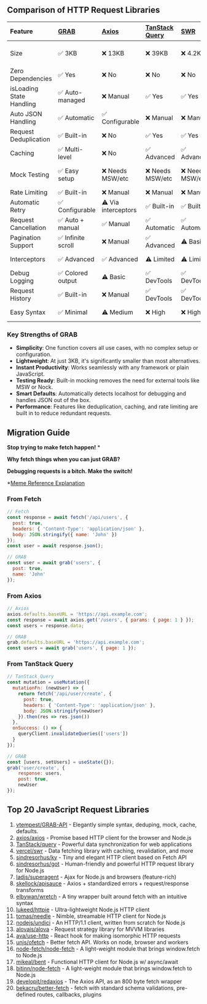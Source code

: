 
##  Comparison of HTTP Request Libraries

| Feature | [GRAB](https://github.com/vtempest/grab-api) | [Axios](https://github.com/axios/axios) | [TanStack Query](https://github.com/TanStack/query) | [SWR](https://github.com/vercel/swr) | [Alova](https://github.com/alovajs/alova) | [SuperAgent](https://github.com/ladjs/superagent) | [Apisauce](https://github.com/infinitered/apisauce) | [Ky](https://github.com/sindresorhus/ky) |
| :-- | :-- | :-- | :-- | :-- | :-- | :-- | :-- | :-- | 
| Size | ✅ 3KB | ❌ 13KB | ❌ 39KB | ❌ 4.2KB | ⚠️ 4KB | ❌ 19KB | ❌ 15KB (with axios) | ⚠️ 4KB |
| Zero Dependencies | ✅ Yes | ❌ No | ❌ No | ❌ No | ✅ Yes | ❌ No | ❌ Needs Axios | ✅ Yes |
| isLoading State Handling | ✅ Auto-managed | ❌ Manual | ✅ Yes | ✅ Yes | ✅ Yes | ❌ Manual | ❌ Manual | ❌ Manual |
| Auto JSON Handling | ✅ Automatic | ✅ Configurable | ❌ Manual | ❌ Manual | ✅ Automatic | ✅ Automatic | ✅ Automatic | ✅ Automatic |
| Request Deduplication | ✅ Built-in | ❌ No | ✅ Yes | ✅ Yes | ✅ Yes | ❌ No | ❌ No | ❌ No |
| Caching | ✅ Multi-level | ❌ No | ✅ Advanced | ✅ Advanced | ✅ Multi-level | ❌ No | ❌ No | ❌ No |
| Mock Testing | ✅ Easy setup | ❌ Needs MSW/etc | ❌ Needs MSW/etc | ❌ Needs MSW/etc | ⚠️ Basic | ❌ Needs separate lib | ❌ Needs separate lib | ❌ Needs MSW/etc |
| Rate Limiting | ✅ Built-in | ❌ Manual | ❌ Manual | ❌ Manual | ⚠️ Basic | ❌ Manual | ❌ Manual | ❌ Manual |
| Automatic Retry | ✅ Configurable | ⚠️ Via interceptors | ✅ Built-in | ✅ Built-in | ✅ Built-in | ✅ Built-in | ❌ Manual | ✅ Built-in |
| Request Cancellation | ✅ Auto + manual | ✅ Manual | ✅ Automatic | ✅ Automatic | ✅ Manual | ✅ Manual | ✅ Manual | ✅ Manual |
| Pagination Support | ✅ Infinite scroll | ❌ Manual | ✅ Advanced | ⚠️ Basic | ✅ Built-in | ❌ Manual | ❌ Manual | ❌ Manual |
| Interceptors | ✅ Advanced | ✅ Advanced | ⚠️ Limited | ⚠️ Limited | ✅ Advanced | ✅ Plugins | ✅ Transforms | ✅ Hooks system |
| Debug Logging | ✅ Colored output | ⚠️ Basic | ✅ DevTools | ✅ DevTools | ⚠️ Basic | ⚠️ Basic | ⚠️ Basic | ⚠️ Basic |
| Request History | ✅ Built-in | ❌ Manual | ✅ DevTools | ✅ DevTools | ❌ Manual | ❌ Manual | ❌ Manual | ❌ Manual |
| Easy Syntax | ✅ Minimal | ⚠️ Medium | ❌ High | ❌ High | ⚠️ Medium | ⚠️ Medium | ✅ Low | ✅ Minimal |

### Key Strengths of GRAB

- **Simplicity**: One function covers all use cases, with no complex setup or configuration.
- **Lightweight**: At just 3KB, it's significantly smaller than most alternatives.
- **Instant Productivity**: Works seamlessly with any framework or plain JavaScript.
- **Testing Ready**: Built-in mocking removes the need for external tools like MSW or Nock.
- **Smart Defaults**: Automatically detects localhost for debugging and handles JSON out of the box.
- **Performance**: Features like deduplication, caching, and rate limiting are built in to reduce redundant requests.


## Migration Guide

**Stop trying to make fetch happen!** *

**Why fetch things when you can just GRAB?**

**Debugging requests is a bitch. Make the switch!**

*[Meme Reference Explanation](https://knowyourmeme.com/memes/stop-trying-to-make-fetch-happen)
### From Fetch

```javascript
// Fetch
const response = await fetch('/api/users', {
  post: true,
  headers: { 'Content-Type': 'application/json' },
  body: JSON.stringify({ name: 'John' })
});
const user = await response.json();

// GRAB
const user = await grab('users', {
  post: true,
  name: 'John'
});
```

### From Axios

```javascript
// Axios
axios.defaults.baseURL = 'https://api.example.com';
const response = await axios.get('/users', { params: { page: 1 } });
const users = response.data;

// GRAB
grab.defaults.baseURL = 'https://api.example.com';
const users = await grab('users', { page: 1 });
```
### From TanStack Query

```javascript
// TanStack Query
const mutation = useMutation({
  mutationFn: (newUser) => {
    return fetch('/api/user/create', {
      post: true,
      headers: { 'Content-Type': 'application/json' },
      body: JSON.stringify(newUser)
    }).then(res => res.json())
  },
  onSuccess: () => {
    queryClient.invalidateQueries(['users'])
  }
});

// GRAB
const [users, setUsers] = useState({});
grab('user/create', { 
    response: users, 
    post: true,
    newUser 
});
```


## Top 20 JavaScript Request Libraries
1. [vtempest/GRAB-API](https://github.com/vtempest/grab-api) - Elegantly simple syntax, deduping, mock, cache, defaults.
2. [axios/axios](https://github.com/axios/axios) - Promise based HTTP client for the browser and Node.js
3. [TanStack/query](https://github.com/TanStack/query) - Powerful data synchronization for web applications
4. [vercel/swr](https://github.com/vercel/swr) - Data fetching library with caching, revalidation, and more
5. [sindresorhus/ky](https://github.com/sindresorhus/ky) - Tiny and elegant HTTP client based on Fetch API
6. [sindresorhus/got](https://github.com/sindresorhus/got) - Human-friendly and powerful HTTP request library for Node.js
7. [ladjs/superagent](https://github.com/ladjs/superagent) - Ajax for Node.js and browsers (feature-rich)
8. [skellock/apisauce](https://github.com/skellock/apisauce) - Axios + standardized errors + request/response transforms
9. [elbywan/wretch](https://github.com/elbywan/wretch) - A tiny wrapper built around fetch with an intuitive syntax
10. [lukeed/httpie](https://github.com/lukeed/httpie) - Ultra-lightweight Node.js HTTP client
11. [tomas/needle](https://github.com/tomas/needle) - Nimble, streamable HTTP client for Node.js
12. [nodejs/undici](https://github.com/nodejs/undici) - An HTTP/1.1 client, written from scratch for Node.js
13. [alovajs/alova](https://github.com/alovajs/alova) - Request strategy library for MVVM libraries
14. [ava/use-http](https://github.com/ava/use-http) - React hook for making isomorphic HTTP requests
15. [unjs/ofetch](https://github.com/unjs/ofetch) - Better fetch API. Works on node, browser and workers
16. [node-fetch/node-fetch](https://github.com/node-fetch/node-fetch) - A light-weight module that brings window.fetch to Node.js
17. [mikeal/bent](https://github.com/mikeal/bent) - Functional HTTP client for Node.js w/ async/await
18. [bitinn/node-fetch](https://github.com/bitinn/node-fetch) - A light-weight module that brings window.fetch to Node.js
19. [developit/redaxios](https://github.com/developit/redaxios) - The Axios API, as an 800 byte fetch wrapper
20. [bekacru/better-fetch](https://github.com/bekacru/better-fetch) - fetch with standard schema validations, pre-defined routes, callbacks, plugins

